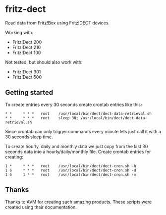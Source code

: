 # fritz-dect
Read data from Fritz!Box using Fritz!DECT devices.

Working with:
* Fritz!Dect 200
* Fritz!Dect 210
* Fritz!Dect 100

Not tested, but should also work with:
* Fritz!Dect 301
* Fritz!Dect 500

## Getting started

To create entries every 30 seconds create crontab entries like this:
```
* *     * * *   root    /usr/local/bin/dect/dect-data-retrieval.sh
* *     * * *   root    sleep 30; /usr/local/bin/dect/dect-data-retrieval.sh
```

Since crontab can only trigger commands every minute lets just call it with a 30 seconds sleep time.

To create hourly, daily and monthly data we just copy from the last 30 seconds data into a hourly/daily/monthly file. Create crontab entries for creating:
```
1 *     * * *   root    /usr/local/bin/dect/dect-cron.sh -h
1 6     * * *   root    /usr/local/bin/dect/dect-cron.sh -d
1 6     1 * *   root    /usr/local/bin/dect/dect-cron.sh -m
```

## Thanks
Thanks to AVM for creating such amazing products. These scripts were created using their documentation.
